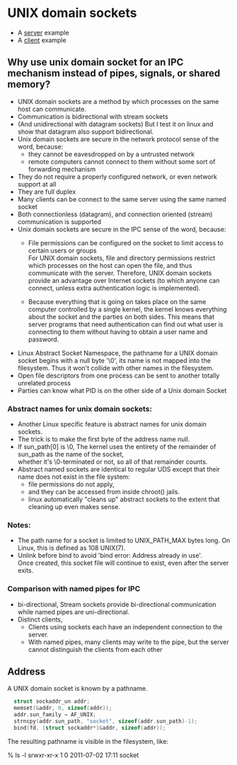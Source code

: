 # UNIX domain sockets

* A [server](srv.c) example
* A [client](cli.c) example

## Why use unix domain socket for an IPC mechanism instead of pipes, signals, or shared memory?

* UNIX domain sockets are a method by which processes on the same host can communicate.
* Communication is bidirectional with stream sockets
* (And unidirectional with datagram sockets)
  But I test it on linux and show that datagram also support bidirectional.
* Unix domain sockets are secure in the network protocol sense of the word, because:
  - they cannot be eavesdropped on by a untrusted network
  - remote computers cannot connect to them without some sort of forwarding mechanism
* They do not require a properly configured network, or even network support at all
* They are full duplex
* Many clients can be connect to the same server using the same named socket
* Both connectionless (datagram), and connection oriented (stream) communication is supported
* Unix domain sockets are secure in the IPC sense of the word, because:
  - File permissions can be configured on the socket to limit access to certain users or groups  
    For UNIX domain sockets, file and directory permissions restrict which processes
    on the host can open the file, and thus communicate with the server.  Therefore,
    UNIX domain sockets provide an advantage over Internet sockets (to which anyone
    can connect, unless extra authentication logic is implemented).

  - Because everything that is going on takes place on the same computer controlled by a single kernel, the kernel knows everything about the socket and the parties on both sides. This means that server programs that need authentication can find out what user is connecting to them without having to obtain a user name and password.
* Linux Abstract Socket Namespace, the pathname for a UNIX domain socket begins with a null byte '\0', its name is not mapped into the filesystem. Thus it won't collide with other names in the filesystem.
* Open file descriptors from one process can be sent to another totally unrelated process
* Parties can know what PID is on the other side of a Unix domain Socket

### Abstract names for unix domain sockets:  
* Another Linux specific feature is abstract names for unix domain sockets.
* The trick is to make the first byte of the address name null.
* If sun_path[0] is \0, The kernel uses the entirety of the remainder of sun_path as the name of the socket,  
  whether it's \0-terminated or not, so all of that remainder counts.
* Abstract named sockets are identical to regular UDS except that their name does not exist in the file system:
  - file permissions do not apply,
  - and they can be accessed from inside chroot() jails.
  - linux automatically "cleans up" abstract sockets to the extent that cleaning up even makes sense.

### Notes:
* The path name for a socket is limited to UNIX_PATH_MAX bytes long. On Linux, this is defined as 108 UNIX(7).
* Unlink before bind to avoid 'bind error: Address already in use'.  
  Once created, this socket file will continue to exist, even after the server exits.

### Comparison with named pipes for IPC
* bi-directional, Stream sockets provide bi-directional communication while named pipes are uni-directional.
* Distinct clients,
  - Clients using sockets each have an independent connection to the server.
  - With named pipes, many clients may write to the pipe, but the server cannot distinguish the clients from each other

## Address

A UNIX domain socket is known by a pathname.
```C
  struct sockaddr_un addr;
  memset(&addr, 0, sizeof(addr));
  addr.sun_family = AF_UNIX;
  strncpy(addr.sun_path, "socket", sizeof(addr.sun_path)-1);
  bind(fd, (struct sockaddr*)&addr, sizeof(addr));
```

The resulting pathname is visible in the filesystem, like: 

  % ls -l
  srwxr-xr-x 1 <owner> <group>    0 2011-07-02 17:11 socket

